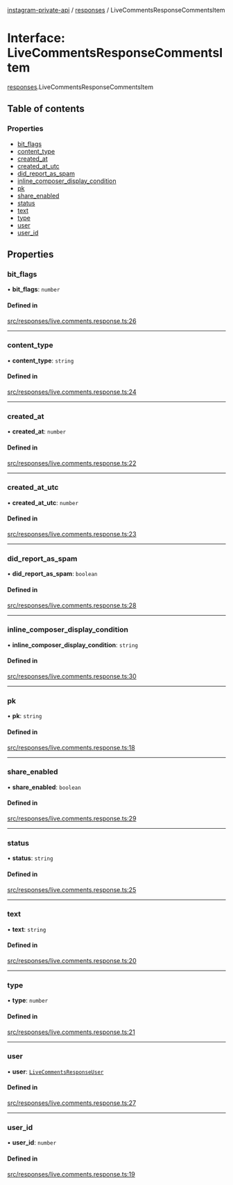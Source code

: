 [instagram-private-api](../../README.md) / [responses](../../modules/responses.md) / LiveCommentsResponseCommentsItem

# Interface: LiveCommentsResponseCommentsItem

[responses](../../modules/responses.md).LiveCommentsResponseCommentsItem

## Table of contents

### Properties

- [bit\_flags](LiveCommentsResponseCommentsItem.md#bit_flags)
- [content\_type](LiveCommentsResponseCommentsItem.md#content_type)
- [created\_at](LiveCommentsResponseCommentsItem.md#created_at)
- [created\_at\_utc](LiveCommentsResponseCommentsItem.md#created_at_utc)
- [did\_report\_as\_spam](LiveCommentsResponseCommentsItem.md#did_report_as_spam)
- [inline\_composer\_display\_condition](LiveCommentsResponseCommentsItem.md#inline_composer_display_condition)
- [pk](LiveCommentsResponseCommentsItem.md#pk)
- [share\_enabled](LiveCommentsResponseCommentsItem.md#share_enabled)
- [status](LiveCommentsResponseCommentsItem.md#status)
- [text](LiveCommentsResponseCommentsItem.md#text)
- [type](LiveCommentsResponseCommentsItem.md#type)
- [user](LiveCommentsResponseCommentsItem.md#user)
- [user\_id](LiveCommentsResponseCommentsItem.md#user_id)

## Properties

### bit\_flags

• **bit\_flags**: `number`

#### Defined in

[src/responses/live.comments.response.ts:26](https://github.com/Nerixyz/instagram-private-api/blob/4971f34/src/responses/live.comments.response.ts#L26)

___

### content\_type

• **content\_type**: `string`

#### Defined in

[src/responses/live.comments.response.ts:24](https://github.com/Nerixyz/instagram-private-api/blob/4971f34/src/responses/live.comments.response.ts#L24)

___

### created\_at

• **created\_at**: `number`

#### Defined in

[src/responses/live.comments.response.ts:22](https://github.com/Nerixyz/instagram-private-api/blob/4971f34/src/responses/live.comments.response.ts#L22)

___

### created\_at\_utc

• **created\_at\_utc**: `number`

#### Defined in

[src/responses/live.comments.response.ts:23](https://github.com/Nerixyz/instagram-private-api/blob/4971f34/src/responses/live.comments.response.ts#L23)

___

### did\_report\_as\_spam

• **did\_report\_as\_spam**: `boolean`

#### Defined in

[src/responses/live.comments.response.ts:28](https://github.com/Nerixyz/instagram-private-api/blob/4971f34/src/responses/live.comments.response.ts#L28)

___

### inline\_composer\_display\_condition

• **inline\_composer\_display\_condition**: `string`

#### Defined in

[src/responses/live.comments.response.ts:30](https://github.com/Nerixyz/instagram-private-api/blob/4971f34/src/responses/live.comments.response.ts#L30)

___

### pk

• **pk**: `string`

#### Defined in

[src/responses/live.comments.response.ts:18](https://github.com/Nerixyz/instagram-private-api/blob/4971f34/src/responses/live.comments.response.ts#L18)

___

### share\_enabled

• **share\_enabled**: `boolean`

#### Defined in

[src/responses/live.comments.response.ts:29](https://github.com/Nerixyz/instagram-private-api/blob/4971f34/src/responses/live.comments.response.ts#L29)

___

### status

• **status**: `string`

#### Defined in

[src/responses/live.comments.response.ts:25](https://github.com/Nerixyz/instagram-private-api/blob/4971f34/src/responses/live.comments.response.ts#L25)

___

### text

• **text**: `string`

#### Defined in

[src/responses/live.comments.response.ts:20](https://github.com/Nerixyz/instagram-private-api/blob/4971f34/src/responses/live.comments.response.ts#L20)

___

### type

• **type**: `number`

#### Defined in

[src/responses/live.comments.response.ts:21](https://github.com/Nerixyz/instagram-private-api/blob/4971f34/src/responses/live.comments.response.ts#L21)

___

### user

• **user**: [`LiveCommentsResponseUser`](LiveCommentsResponseUser.md)

#### Defined in

[src/responses/live.comments.response.ts:27](https://github.com/Nerixyz/instagram-private-api/blob/4971f34/src/responses/live.comments.response.ts#L27)

___

### user\_id

• **user\_id**: `number`

#### Defined in

[src/responses/live.comments.response.ts:19](https://github.com/Nerixyz/instagram-private-api/blob/4971f34/src/responses/live.comments.response.ts#L19)

